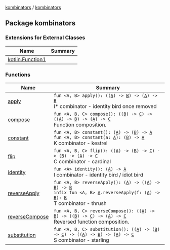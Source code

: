 [kombinators](../index.md) / [kombinators](./index.md)

## Package kombinators

### Extensions for External Classes

| Name | Summary |
|---|---|
| [kotlin.Function1](kotlin.-function1/index.md) |  |

### Functions

| Name | Summary |
|---|---|
| [apply](apply.md) | `fun <A, B> apply(): ((`[`A`](apply.md#A)`) -> `[`B`](apply.md#B)`) -> (`[`A`](apply.md#A)`) -> `[`B`](apply.md#B)<br>I* combinator - identity bird once removed |
| [compose](compose.md) | `fun <A, B, C> compose(): ((`[`B`](compose.md#B)`) -> `[`C`](compose.md#C)`) -> ((`[`A`](compose.md#A)`) -> `[`B`](compose.md#B)`) -> (`[`A`](compose.md#A)`) -> `[`C`](compose.md#C)<br>Function composition. |
| [constant](constant.md) | `fun <A, B> constant(): (`[`A`](constant.md#A)`) -> (`[`B`](constant.md#B)`) -> `[`A`](constant.md#A)<br>`fun <A, B> constant(a: `[`A`](constant.md#A)`): (`[`B`](constant.md#B)`) -> `[`A`](constant.md#A)<br>K combinator - kestrel |
| [flip](flip.md) | `fun <A, B, C> flip(): ((`[`A`](flip.md#A)`) -> (`[`B`](flip.md#B)`) -> `[`C`](flip.md#C)`) -> (`[`B`](flip.md#B)`) -> (`[`A`](flip.md#A)`) -> `[`C`](flip.md#C)<br>C combinator - cardinal |
| [identity](identity.md) | `fun <A> identity(): (`[`A`](identity.md#A)`) -> `[`A`](identity.md#A)<br>I combinator - identity bird / idiot bird |
| [reverseApply](reverse-apply.md) | `fun <A, B> reverseApply(): (`[`A`](reverse-apply.md#A)`) -> ((`[`A`](reverse-apply.md#A)`) -> `[`B`](reverse-apply.md#B)`) -> `[`B`](reverse-apply.md#B)<br>`infix fun <A, B> `[`A`](reverse-apply.md#A)`.reverseApply(f: (`[`A`](reverse-apply.md#A)`) -> `[`B`](reverse-apply.md#B)`): `[`B`](reverse-apply.md#B)<br>T combinator - thrush |
| [reverseCompose](reverse-compose.md) | `fun <A, B, C> reverseCompose(): ((`[`A`](reverse-compose.md#A)`) -> `[`B`](reverse-compose.md#B)`) -> ((`[`B`](reverse-compose.md#B)`) -> `[`C`](reverse-compose.md#C)`) -> (`[`A`](reverse-compose.md#A)`) -> `[`C`](reverse-compose.md#C)<br>Reversed function composition. |
| [substitution](substitution.md) | `fun <A, B, C> substitution(): ((`[`A`](substitution.md#A)`) -> (`[`B`](substitution.md#B)`) -> `[`C`](substitution.md#C)`) -> ((`[`A`](substitution.md#A)`) -> `[`B`](substitution.md#B)`) -> (`[`A`](substitution.md#A)`) -> `[`C`](substitution.md#C)<br>S combinator - starling |
